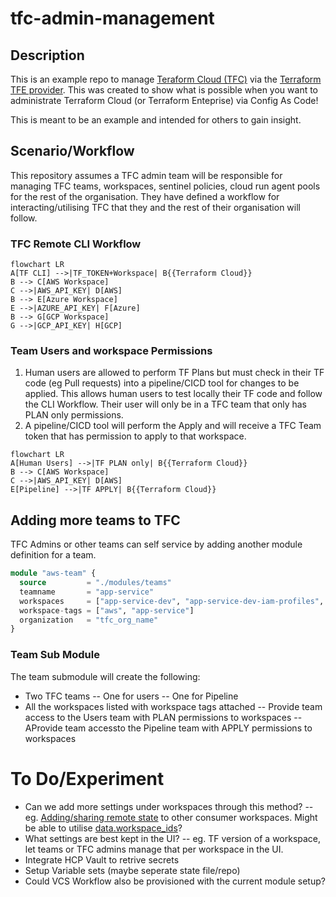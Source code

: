 # tfc-admin-management


## Description

This is an example repo to manage [Teraform Cloud (TFC)](https://cloud.hashicorp.com/products/terraform) via the [Terraform TFE provider](https://registry.terraform.io/providers/hashicorp/tfe/). This was created to show what is possible when you want to administrate Terraform Cloud (or Terraform Enteprise) via Config As Code! 

This is meant to be an example and intended for others to gain insight. 



## Scenario/Workflow

This repository assumes a TFC admin team will be responsible for managing TFC teams, workspaces, sentinel policies, cloud run agent pools for the rest of the organisation. They have defined a workflow for interacting/utilising TFC that they and the rest of their organisation will follow.

### TFC Remote CLI Workflow
```mermaid
flowchart LR
A[TF CLI] -->|TF_TOKEN+Workspace| B{{Terraform Cloud}}
B --> C[AWS Workspace]
C -->|AWS_API_KEY| D[AWS]
B --> E[Azure Workspace]
E -->|AZURE_API_KEY| F[Azure]
B --> G[GCP Workspace]
G -->|GCP_API_KEY| H[GCP]
```


### Team Users and workspace Permissions

1. Human users are allowed to perform TF Plans but must check in their TF code (eg Pull requests) into a pipeline/CICD tool for changes to be applied. This allows human users to test locally their TF code and follow the CLI Workflow. Their user will only be in a TFC team that only has PLAN only permissions.
2. A pipeline/CICD tool will perform the Apply and will receive a TFC Team token that has permission to apply to that workspace. 

```mermaid
flowchart LR
A[Human Users] -->|TF PLAN only| B{{Terraform Cloud}}
B --> C[AWS Workspace]
C -->|AWS_API_KEY| D[AWS]
E[Pipeline] -->|TF APPLY| B{{Terraform Cloud}}
```



## Adding more teams to TFC

TFC Admins or other teams can self service by adding another module definition for a team.

```terraform
module "aws-team" {
  source         = "./modules/teams"
  teamname       = "app-service"
  workspaces     = ["app-service-dev", "app-service-dev-iam-profiles", "app-service-dev-domain-names", "app-service-prod"]
  workspace-tags = ["aws", "app-service"]
  organization   = "tfc_org_name"
}

```

### Team Sub Module

The team submodule will create the following:

- Two TFC teams
-- One for users
-- One for Pipeline
- All the workspaces listed with workspace tags attached
-- Provide team access to the Users team with PLAN permissions to workspaces
-- AProvide team accessto the Pipeline team with APPLY permissions to workspaces



# To Do/Experiment

- Can we add more settings under workspaces through this method?
-- eg. [Adding/sharing remote state](https://registry.terraform.io/providers/hashicorp/tfe/latest/docs/resources/workspace#remote_state_consumer_ids) to other consumer workspaces. Might be able to utilise [data.workspace_ids](https://registry.terraform.io/providers/hashicorp/tfe/latest/docs/data-sources/workspace_ids)?
- What settings are best kept in the UI?
-- eg. TF version of a workspace, let teams or TFC admins manage that per workspace in the UI. 
- Integrate HCP Vault to retrive secrets
- Setup Variable sets (maybe seperate state file/repo)
- Could VCS Workflow also be provisioned with the current module setup?
